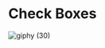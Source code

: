# Check Boxes
![giphy (30)](https://github.com/Bahadir-Uysal/Checkboxes/assets/149229956/cfc4eaed-2f60-4739-89f1-1545a88726fc)
